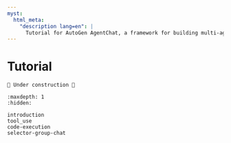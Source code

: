 ```yaml
---
myst:
  html_meta:
    "description lang=en": |
      Tutorial for AutoGen AgentChat, a framework for building multi-agent applications with AI agents.
---
```


# Tutorial

```{warning}
🚧 Under construction 🚧
```

```{toctree}
:maxdepth: 1
:hidden:

introduction
tool_use
code-execution
selector-group-chat
```
